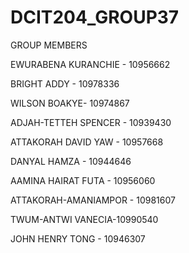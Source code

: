 # DCIT204_GROUP37
GROUP MEMBERS 

 EWURABENA KURANCHIE - 10956662
 
 BRIGHT ADDY - 10978336
 
 WILSON BOAKYE- 10974867
 
 ADJAH-TETTEH SPENCER - 10939430
 
 ATTAKORAH DAVID YAW - 10957668
 
 DANYAL HAMZA - 10944646
 
 AAMINA HAIRAT FUTA - 10956060
 
 ATTAKORAH-AMANIAMPOR - 10981607
 
 TWUM-ANTWI VANECIA-10990540
 
 JOHN HENRY TONG - 10946307

